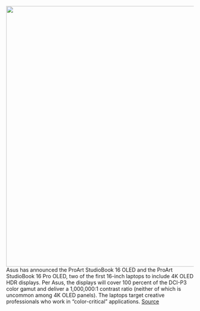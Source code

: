 <img src='https://cdn.vox-cdn.com/thumbor/JcQC1TmTSoetsWNGWy9Byz5QMsU=/0x0:1731x1154/1200x800/filters:focal(728x439:1004x715)/cdn.vox-cdn.com/uploads/chorus_image/image/69808618/ProArt_Studiobook_16___Pro_16_OLED_H5600_W5600_Unbeatable_combination_of_CPU___GPU_power.0.jpg' width='700px' /><br/>
Asus has announced the ProArt StudioBook 16 OLED and the ProArt StudioBook 16 Pro OLED, two of the first 16-inch laptops to include 4K OLED HDR displays. Per Asus, the displays will cover 100 percent of the DCI-P3 color gamut and deliver a 1,000,000:1 contrast ratio (neither of which is uncommon among 4K OLED panels). The laptops target creative professionals who work in “color-critical” applications.
<a href='https://www.theverge.com/2021/9/2/22652549/asus-proart-studiobook-16-pro-oled-vivobook-expertbook'> Source <a/>